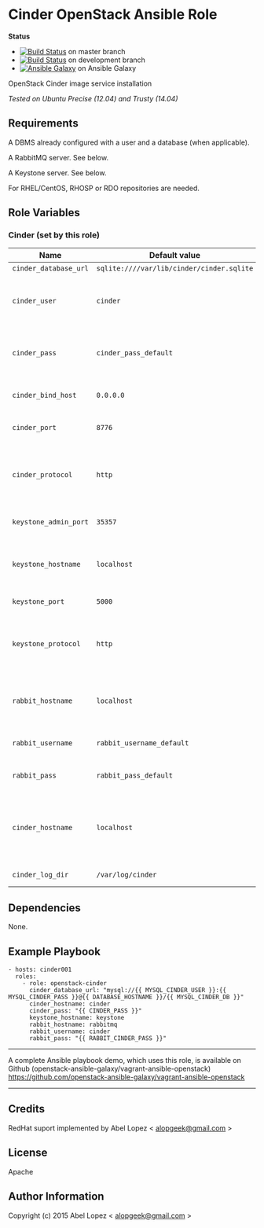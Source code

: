 Cinder OpenStack Ansible Role
=========

**Status**
* [![Build Status](https://travis-ci.org/openstack-ansible-galaxy/openstack-cinder.svg?branch=master)](https://travis-ci.org/openstack-ansible-galaxy/openstack-cinder) on master branch
* [![Build Status](https://travis-ci.org/openstack-ansible-galaxy/openstack-cinder.svg?branch=development)](https://travis-ci.org/openstack-ansible-galaxy/openstack-cinder) on development branch
* [![Ansible Galaxy](http://img.shields.io/badge/dguerri-openstack--cinder-blue.svg)](https://galaxy.ansible.com/list#/roles/1768) on Ansible Galaxy

OpenStack Cinder image service installation

_Tested on Ubuntu Precise (12.04) and Trusty (14.04)_

Requirements
------------

A DBMS already configured with a user and a database (when applicable).

A RabbitMQ server. See below.

A Keystone server. See below.

For RHEL/CentOS, RHOSP or RDO repositories are needed.

Role Variables
--------------


### Cinder (set by this role)

| Name | Default value | Description |
|---  |---  |---  |
| `cinder_database_url` | `sqlite:////var/lib/cinder/cinder.sqlite` | Database URI |
| `cinder_user` | `cinder` | Admin user for the image service as defined on Keystone |
| `cinder_pass` | `cinder_pass_default` | Password for the image service as defined on Keystone |
| `cinder_bind_host` | `0.0.0.0` | IP address cinder API will bind to |
| `cinder_port` | `8776` | Desired cinder service port |
| `cinder_protocol` | `http` | Desired cinder protocol (http/https) - WiP, do not use. |
| `keystone_admin_port` | `35357` | Keystone admin service port |
| `keystone_hostname` | `localhost` | Hostname/IP address where the keystone service runs |
| `keystone_port` | `5000` | Keystone service port |
| `keystone_protocol` | `http` | Desired cinder protocol (http/https) - WiP, do not use |
| `rabbit_hostname` | `localhost` | Hostname/IP address where the RabbitMQ service runs |
| `rabbit_username` | `rabbit_username_default` | RabbitMQ username for cinder |
| `rabbit_pass` | `rabbit_pass_default` | RabbitMQ password for cinder |
| `cinder_hostname` | `localhost` | Hostname/IP used internally during configuration. localhost is usually ok |
| `cinder_log_dir` | `/var/log/cinder` | Log directory (it must exist) |


Dependencies
------------

None.

Example Playbook
----------------

    - hosts: cinder001
      roles:
        - role: openstack-cinder
          cinder_database_url: "mysql://{{ MYSQL_CINDER_USER }}:{{ MYSQL_CINDER_PASS }}@{{ DATABASE_HOSTNAME }}/{{ MYSQL_CINDER_DB }}"
          cinder_hostname: cinder
          cinder_pass: "{{ CINDER_PASS }}"
          keystone_hostname: keystone
          rabbit_hostname: rabbitmq
          rabbit_username: cinder
          rabbit_pass: "{{ RABBIT_CINDER_PASS }}"

---

A complete Ansible playbook demo, which uses this role, is available on Github (openstack-ansible-galaxy/vagrant-ansible-openstack) <https://github.com/openstack-ansible-galaxy/vagrant-ansible-openstack>

---

Credits
-------
RedHat suport implemented by Abel Lopez < alopgeek@gmail.com >


License
-------

Apache

Author Information
------------------

Copyright (c) 2015 Abel Lopez < alopgeek@gmail.com >
